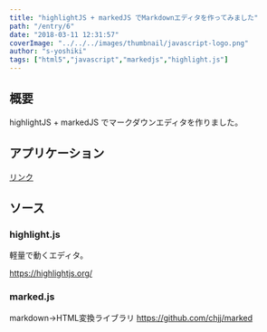 ```yaml
---
title: "highlightJS + markedJS でMarkdownエディタを作ってみました"
path: "/entry/6"
date: "2018-03-11 12:31:57"
coverImage: "../../../images/thumbnail/javascript-logo.png"
author: "s-yoshiki"
tags: ["html5","javascript","markedjs","highlight.js"]
---
```


## 概要

highlightJS + markedJS でマークダウンエディタを作りました。

## アプリケーション

<a href="http://jsrun.it/s.yoshiki1123/StQb" target="blank">リンク</a>

<script type="text/javascript" src="http://jsdo.it/blogparts/StQb/js?width=465&height=496&view=play"></script>

## ソース

<script type="text/javascript" src="http://jsdo.it/blogparts/StQb/js?width=465&height=496&view=javascript"></script>

### highlight.js

軽量で動くエディタ。

<a href="https://highlightjs.org/">https://highlightjs.org/</a>

### marked.js

markdown→HTML変換ライブラリ
<a href="https://github.com/chjj/marked">https://github.com/chjj/marked</a>
